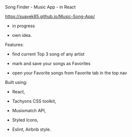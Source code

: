 Song Finder - Music App - in React

https://suavek85.github.io/Music-Song-App/

- in progress

- own idea.

Features:

- find current Top 3 song of any artist

- mark and save your songs as Favorites

- open your Favorite songs from Favorite tab in the top nav

Built using: 

- React,

- Tachyons CSS toolkit, 

- Musixmatch API,

- Styled Icons,

- Eslint, Airbnb style.